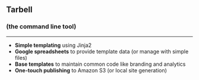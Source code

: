 ## Tarbell 

### (the command line tool)

<hr/>

* __Simple templating__ using Jinja2
* __Google spreadsheets__ to provide template data (or manage with simple files)
* __Base templates__ to maintain common code like branding and analytics
* __One-touch publishing__ to Amazon S3 (or local site generation)

